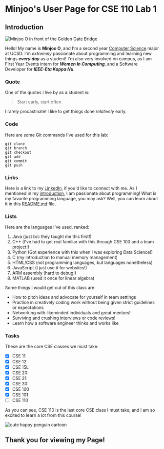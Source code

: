 # Minjoo's User Page for CSE 110 Lab 1
## Introduction

![Minjoo O in front of the Golden Gate Bridge](https://github.com/user-attachments/assets/08fe356b-b16f-42ef-bde7-49dc1dd8d387)

Hello! My name is **Minjoo O**, and I'm a second year <ins>Computer Science</ins> major at UCSD. I'm _extremely_ passionate about programming and learning new things ***every day*** as a student! I'm also very involved on campus, as I am First Year Events intern for ***Women In Computing***, and a Software Developer for ***IEEE-Eta Kappa Nu***.

### Quote
One of the quotes I live by as a student is:
> Start early, start often

I rarely procastinate! I like to get things done _relatively_ early.

### Code
Here are some Git commands I've used for this lab:
```
git clone
git branch
git checkout
git add
git commit
git push
```
### Links
Here is a link to my [LinkedIn](https://linkedin.com/in/minjoo-o), if you'd like to connect with me.
As I mentioned in my [introduction](#Introduction), I am passionate about programming! What is my favorite programming language, you may ask? Well, you can learn about it in this [README.md](README.md) file.

### Lists
Here are the languages I've used, ranked:
1. Java (just b/c they taught me this first!)
2. C++ (I've had to get real familiar with this through CSE 100 and a team project!)
3. Python (Got experience with this when I was exploring Data Science!)
4. C (my introduction to manual memory management)
5. HTML/CSS (not programming languages, but languages nonetheless)
6. JavaScript (I just use it for websites!)
7. ARM assembly (hard to debug!)
8. MATLAB (used it once for linear algebra)
   
Some things I would get out of this class are:
- How to pitch ideas and advocate for yourself in team settings
- Practice in creatively coding work without being given strict guidelines or expectations
- Networking with likeminded individuals and great mentors!
- Surviving and crushing interviews or code reviews!
- Learn how a software engineer thinks and works like

### Tasks
These are the core CSE classes we must take:
- [x] CSE 11
- [x] CSE 12
- [x] CSE 15L
- [x] CSE 20
- [x] CSE 21
- [x] CSE 30
- [x] CSE 100
- [x] CSE 101
- [ ] CSE 110

As you can see, CSE 110 is the last core CSE class I must take, and I am so excited to learn a lot from this course!

![cute happy penguin cartoon](https://github.com/user-attachments/assets/808bfd89-d141-41b0-b19c-bc464038f7b1)

## Thank you for viewing my Page!



